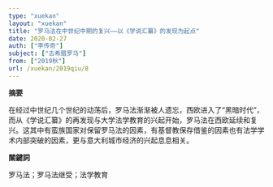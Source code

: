 ```yaml
---
type: "xuekan"
layout: "xuekan"
title: "罗马法在中世纪中期的复兴——以《学说汇纂》的发现为起点"
date: 2020-02-27
auth: ["李传奇"]
subject: ["古希腊罗马"]
from: ["2019秋"]
url: /xuekan/2019qiu/8
---
```


**摘要**      

在经过中世纪几个世纪的动荡后，罗马法渐渐被人遗忘，西欧进入了“黑暗时代”，而从《学说汇纂》的再发现与大学法学教育的兴起开始，罗马法在西欧延续和复兴。这其中有蛮族国家对保留罗马法的因素，有基督教保存借鉴的因素也有法学学术内部突破的因素，更与意大利城市经济的兴起息息相关。

**關鍵詞**

罗马法；罗马法继受；法学教育
